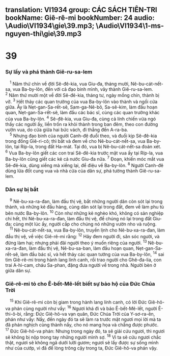 translation: VI1934
group: CÁC SÁCH TIÊN-TRI
bookName: Giê-rê-mi 
bookNumber: 24
audio: \Audio\VI1934\gie\39.mp3; \Audio\VI1934\1-ms-nguyen-thi\gie\39.mp3
-------

<div class="title"><h1>39</h1><h3>Sự lấy và phá thành Giê-ru-sa-lem</h3></div>
<span class="verse gie_39_1"> <sup>1</sup> Năm thứ chín về đời Sê-đê-kia, vua Giu-đa, tháng mười, Nê-bu-cát-nết-sa, vua Ba-by-lôn, đến với cả đạo binh mình, vây thành Giê-ru-sa-lem. </span>
<span class="verse gie_39_2"><sup>2</sup> Năm thứ mười một về đời Sê-đê-kia, tháng tư, ngày mồng chín, thành bị vỡ. </span>
<span class="verse gie_39_3"><sup>3</sup> Hết thảy các quan trưởng của vua Ba-by-lôn vào thành và ngồi cửa giữa. Ấy là Nẹt-gan-Sa-rết-sê, Sam-ga-Nê-bô, Sa-sê-kim, làm đầu hoạn quan, Nẹt-gan-Sa-rết-sê, làm đầu các bác sĩ, cùng các quan trưởng khác của vua Ba-by-lôn. </span>
<span class="verse gie_39_4"><sup>4</sup> Sê-đê-kia, vua Giu-đa, cùng cả lính chiến vừa ngó thấy các người ấy, liền trốn ra khỏi thành trong ban đêm, theo con đường vườn vua, do cửa giữa hai bức vách, đi thẳng đến A-ra-ba. <br/></span>
<span class="verse gie_39_5"> <sup>5</sup> Nhưng đạo binh của người Canh-đê đuổi theo, và đuổi kịp Sê-đê-kia trong đồng Giê-ri-cô; thì bắt và đem về cho Nê-bu-cát-nết-sa, vua Ba-by-lôn, tại Ríp-la, trong đất Ha-mát. Tại đó, vua bị Nê-bu-cát-nết-sa đoán xét. </span>
<span class="verse gie_39_6"><sup>6</sup> Vua Ba-by-lôn giết các con trai Sê-đê-kia trước mặt vua ấy tại Ríp-la, vua Ba-by-lôn cũng giết các kẻ cả nước Giu-đa nữa. </span>
<span class="verse gie_39_7"><sup>7</sup> Đoạn, khiến móc mắt vua Sê-đê-kia, dùng xiềng mà xiềng lại, để điệu về Ba-by-lôn. </span>
<span class="verse gie_39_8"><sup>8</sup> Người Canh-đê dùng lửa đốt cung vua và nhà cửa của dân sự, phá tường thành Giê-ru-sa-lem. <br/></span>
<div class="title"><h3>Dân sự bị bắt</h3></div>
<span class="verse gie_39_9"> <sup>9</sup> Nê-bu-xa-ra-đan, làm đầu thị vệ, bắt những người dân còn sót lại trong thành, và những kẻ đầu hàng, cùng dân sót lại trong đất, đem về làm phu tù bên nước Ba-by-lôn. </span>
<span class="verse gie_39_10"><sup>10</sup> Còn như những kẻ nghèo khó, không có sản nghiệp chi hết, thì Nê-bu-xa-ra-đan, làm đầu thị vệ, để chúng nó lại trong đất Giu-đa; cùng một lúc ấy, người cấp cho chúng nó những vườn nho và ruộng. <br/></span>
<span class="verse gie_39_11"> <sup>11</sup> Nê-bu-cát-nết-sa, vua Ba-by-lôn, truyền lịnh cho Nê-bu-xa-ra-đan, làm đầu thị vệ, về việc Giê-rê-mi rằng: </span>
<span class="verse gie_39_12"><sup>12</sup> Hãy đem người đi, săn sóc người, và đừng làm hại; nhưng phải đãi người theo ý muốn riêng của người. </span>
<span class="verse gie_39_13"><sup>13</sup> Nê-bu-xa-ra-đan, làm đầu thị vệ, Nê-bu-sa-ban, làm đầu hoạn quan, Nẹt-gan-Sa-rết-sê, làm đầu bác sĩ, và hết thảy các quan tướng của vua Ba-by-lôn, </span>
<span class="verse gie_39_14"><sup>14</sup> sai tìm Giê-rê-mi trong hành lang lính canh, rồi trao người cho Ghê-đa-lia, con trai A-hi-cam, cháu Sa-phan, đặng đưa người về trong nhà. Người bèn ở giữa dân sự. <br/></span>
<div class="title"><h3>Giê-rê-mi tỏ cho Ê-bết-Mê-lết biết sự bảo hộ của Đức Chúa Trời</h3></div>
<span class="verse gie_39_15"> <sup>15</sup> Khi Giê-rê-mi còn bị giam trong hành lang lính canh, có lời Đức Giê-hô-va phán cùng người như vầy: </span>
<span class="verse gie_39_16"><sup>16</sup> Ngươi khá đi và bảo Ê-bết-Mê-lết, người Ê-thi-ô-bi, rằng: Đức Giê-hô-va vạn quân, Đức Chúa Trời của Y-sơ-ra-ên, phán như vầy: Nầy, đến ngày đó ta sẽ làm ra trước mặt ngươi mọi lời mà ta đã phán nghịch cùng thành nầy, cho nó mang họa và chẳng được phước. </span>
<span class="verse gie_39_17"><sup>17</sup> Đức Giê-hô-va phán: Nhưng trong ngày đó, ta sẽ giải cứu ngươi, thì ngươi sẽ không bị nộp trong tay những người mình sợ. </span>
<span class="verse gie_39_18"><sup>18</sup> Vì ta sẽ cứu ngươi chắc thật, ngươi sẽ không ngã dưới lưỡi gươm; ngươi sẽ lấy được sự sống mình như của cướp, vì đã để lòng trông cậy trong ta, Đức Giê-hô-va phán vậy. <br/></span>
